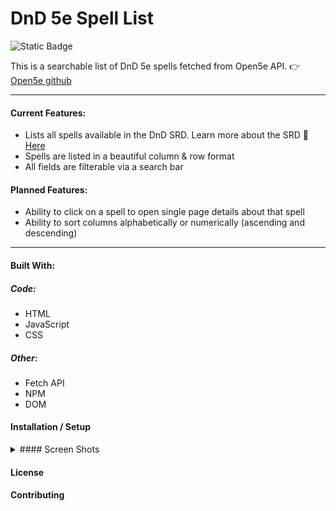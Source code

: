 # DnD 5e Spell List

![Static Badge](https://img.shields.io/badge/status%3A-stable_beta-green)

This is a searchable list of DnD 5e spells fetched from Open5e API. :point_right: [Open5e github](https://github.com/open5e/open5e)

---

#### Current Features: 

- Lists all spells available in the DnD SRD. Learn more about the SRD 📑 [Here](https://dnd.wizards.com/resources/systems-reference-document)
- Spells are listed in a beautiful column & row format
- All fields are filterable via a search bar

#### Planned Features:

- Ability to click on a spell to open single page details about that spell
- Ability to sort columns alphabetically or numerically (ascending and descending)

---

#### Built With:

##### Code:
- HTML
- JavaScript
- CSS

##### Other:
- Fetch API
- NPM
- DOM

#### Installation / Setup

<details>
  <summary>#### Screen Shots</summary>
</details>


#### License

#### Contributing
